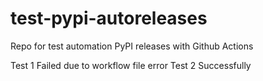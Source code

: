 # test-pypi-autoreleases
Repo for test automation PyPI releases with Github Actions

Test 1 Failed due to workflow file error
Test 2 Successfully
